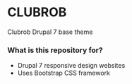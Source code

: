 # CLUBROB #

Clubrob Drupal 7 base theme

### What is this repository for? ###

* Drupal 7 responsive design websites
* Uses Bootstrap CSS framework